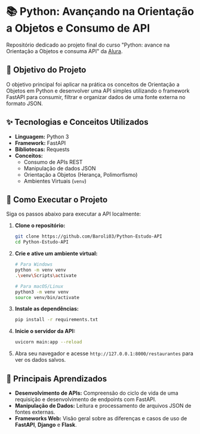 # 📚 Python: Avançando na Orientação a Objetos e Consumo de API

Repositório dedicado ao projeto final do curso "Python: avance na Orientação a Objetos e consuma API" da [Alura](https://www.alura.com.br/).

## 🎯 Objetivo do Projeto

O objetivo principal foi aplicar na prática os conceitos de Orientação a Objetos em Python e desenvolver uma API simples utilizando o framework FastAPI para consumir, filtrar e organizar dados de uma fonte externa no formato JSON.

## ✨ Tecnologias e Conceitos Utilizados

- **Linguagem:** Python 3
- **Framework:** FastAPI
- **Bibliotecas:** Requests
- **Conceitos:**
  - Consumo de APIs REST
  - Manipulação de dados JSON
  - Orientação a Objetos (Herança, Polimorfismo)
  - Ambientes Virtuais (`venv`)

## 🚀 Como Executar o Projeto

Siga os passos abaixo para executar a API localmente:

1.  **Clone o repositório:**
    ```bash
    git clone https://github.com/Baroli03/Python-Estudo-API
    cd Python-Estudo-API
    ```

2.  **Crie e ative um ambiente virtual:**
    ```bash
    # Para Windows
    python -m venv venv
    .\venv\Scripts\activate

    # Para macOS/Linux
    python3 -m venv venv
    source venv/bin/activate
    ```

3.  **Instale as dependências:**
    ```bash
    pip install -r requirements.txt
    ```

4.  **Inicie o servidor da API:**
    ```bash
    uvicorn main:app --reload
    ```

5.  Abra seu navegador e acesse `http://127.0.0.1:8000/restaurantes` para ver os dados salvos.

## 📖 Principais Aprendizados

- **Desenvolvimento de APIs:** Compreensão do ciclo de vida de uma requisição e desenvolvimento de endpoints com FastAPI.
- **Manipulação de Dados:** Leitura e processamento de arquivos JSON de fontes externas.
- **Frameworks Web:** Visão geral sobre as diferenças e casos de uso de **FastAPI**, **Django** e **Flask**.
